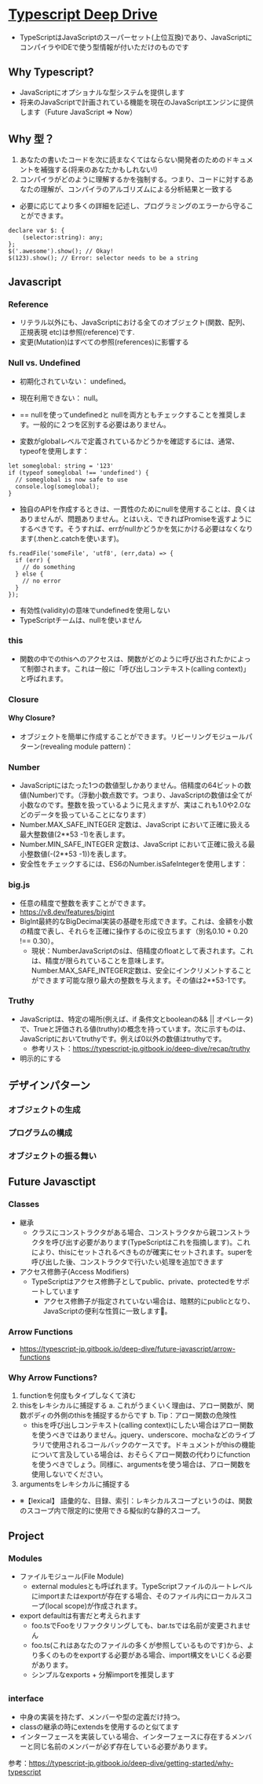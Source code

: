 # [Typescript Deep Drive](https://typescript-jp.gitbook.io/deep-dive/)

- TypeScriptはJavaScriptのスーパーセット(上位互換)であり、JavaScriptにコンパイラやIDEで使う型情報が付いただけのものです

## Why Typescript?
- JavaScriptにオプショナルな型システムを提供します
- 将来のJavaScriptで計画されている機能を現在のJavaScriptエンジンに提供します（Future JavaScript => Now）

## Why 型？
1. あなたの書いたコードを次に読まなくてはならない開発者のためのドキュメントを補強する(将来のあなたかもしれない!)
2. コンパイラがどのように理解するかを強制する。つまり、コードに対するあなたの理解が、コンパイラのアルゴリズムによる分析結果と一致する

- 必要に応じてより多くの詳細を記述し、プログラミングのエラーから守ることができます。

```
declare var $: {
    (selector:string): any;
};
$('.awesome').show(); // Okay!
$(123).show(); // Error: selector needs to be a string

```

## Javascript
### Reference
- リテラル以外にも、JavaScriptにおける全てのオブジェクト(関数、配列、正規表現 etc)は参照(reference)です.
- 変更(Mutation)はすべての参照(references)に影響する

### Null vs. Undefined
- 初期化されていない： undefined。
- 現在利用できない： null。
- == nullを使ってundefinedと nullを両方ともチェックすることを推奨します。一般的に２つを区別する必要はありません。

- 変数がglobalレベルで定義されているかどうかを確認するには、通常、typeofを使用します：

```
let someglobal: string = '123'
if (typeof someglobal !== 'undefined') {
  // someglobal is now safe to use
  console.log(someglobal);
}
```

- 独自のAPIを作成するときは、一貫性のためにnullを使用することは、良くはありませんが、問題ありません。とはいえ、できればPromiseを返すようにするべきです。そうすれば、errがnullかどうかを気にかける必要はなくなります(.thenと.catchを使います)。
  
```
fs.readFile('someFile', 'utf8', (err,data) => {
  if (err) {
    // do something
  } else {
    // no error
  }
});
```

- 有効性(validity)の意味でundefinedを使用しない
- TypeScriptチームは、nullを使いません

### this
- 関数の中でのthisへのアクセスは、関数がどのように呼び出されたかによって制御されます。これは一般に「呼び出しコンテキスト(calling context)」と呼ばれます。

### Closure
#### Why Closure?
- オブジェクトを簡単に作成することができます。リビーリングモジュールパターン(revealing module pattern)：

### Number
- JavaScriptにはたった1つの数値型しかありません。倍精度の64ビットの数値(Number)です。（浮動小数点数です。つまり、JavaScriptの数値は全てが小数なのです。整数を扱っているように見えますが、実はこれも1.0や2.0などのデータを扱っていることになります）
- Number.MAX_SAFE_INTEGER 定数は、JavaScript において正確に扱える最大整数値(2**53 -1)を表します。
- Number.MIN_SAFE_INTEGER 定数は、JavaScript において正確に扱える最小整数値(-(2**53 -1))を表します。
- 安全性をチェックするには、ES6のNumber.isSafeIntegerを使用します：

### big.js
- 任意の精度で整数を表すことができます。
- https://v8.dev/features/bigint
- BigInt最終的なBigDecimal実装の基礎を形成できます。これは、金額を小数の精度で表し、それらを正確に操作するのに役立ちます（別名0.10 + 0.20 !== 0.30）。
  - 現状：NumberJavaScriptのsは、倍精度のfloatとして表されます。これは、精度が限られていることを意味します。Number.MAX_SAFE_INTEGER定数は、安全にインクリメントすることができます可能な限り最大の整数を与えます。その値は2**53-1です。

### Truthy
- JavaScriptは、特定の場所(例えば、if 条件文とbooleanの&& || オペレータ)で、Trueと評価される値(truthy)の概念を持っています。次に示すものは、JavaScriptにおいてtruthyです。例えば0以外の数値はtruthyです。
  - 参考リスト：https://typescript-jp.gitbook.io/deep-dive/recap/truthy
- 明示的にする

## デザインパターン
### オブジェクトの生成
### プログラムの構成
### オブジェクトの振る舞い

## Future Javasctipt
### Classes
- 継承
  - クラスにコンストラクタがある場合、コンストラクタから親コンストラクタを呼び出す必要があります(TypeScriptはこれを指摘します)。これにより、thisにセットされるべきものが確実にセットされます。superを呼び出した後、コンストラクタで行いたい処理を追加できます
- アクセス修飾子(Access Modifiers)
  - TypeScriptはアクセス修飾子としてpublic、private、protectedをサポートしています
    - アクセス修飾子が指定されていない場合は、暗黙的にpublicとなり、JavaScriptの便利な性質に一致します🌹。

### Arrow Functions
- https://typescript-jp.gitbook.io/deep-dive/future-javascript/arrow-functions

### Why Arrow Functions?
1. functionを何度もタイプしなくて済む
2. thisをレキシカルに捕捉する
   a. これがうまくいく理由は、アロー関数が、関数ボディの外側のthisを捕捉するからです
   b. Tip：アロー関数の危険性
     - thisを呼び出しコンテキスト(calling context)にしたい場合はアロー関数を使うべきではありません。jquery、underscore、mochaなどのライブラリで使用されるコールバックのケースです。ドキュメントがthisの機能について言及している場合は、おそらくアロー関数の代わりにfunctionを使うべきでしょう。同様に、argumentsを使う場合は、アロー関数を使用しないでください。
3. argumentsをレキシカルに捕捉する
- ※【lexical】 語彙的な、目録、索引：レキシカルスコープというのは、関数のスコープ内で限定的に使用できる擬似的な静的スコープ。

## Project
### Modules
- ファイルモジュール(File Module)
  - external modulesとも呼ばれます。TypeScriptファイルのルートレベルにimportまたはexportが存在する場合、そのファイル内にローカルスコープ(local scope)が作成されます。
- export defaultは有害だと考えられます
  - foo.tsでFooをリファクタリングしても、bar.tsでは名前が変更されません
  - foo.ts(これはあなたのファイルの多くが参照しているものです)から、より多くのものをexportする必要がある場合、import構文をいじくる必要があります。
  - シンプルなexports + 分解importを推奨します

##

### interface
- 中身の実装を持たず、メンバーや型の定義だけ持つ。
- classの継承の時にextendsを使用するのと似てます
- インターフェースを実装している場合、インターフェースに存在するメンバーと同じ名前のメンバーが必ず存在している必要があります。




参考：https://typescript-jp.gitbook.io/deep-dive/getting-started/why-typescript